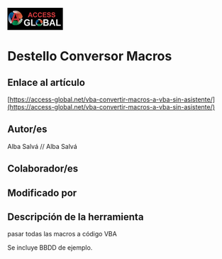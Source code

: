 ﻿![Access-global](/blob/main/Images/Logo1.png)
# Destello Conversor Macros
## Enlace al artículo
[https://access-global.net/vba-convertir-macros-a-vba-sin-asistente/](https://access-global.net/vba-convertir-macros-a-vba-sin-asistente/)
## Autor/es
Alba Salvá // Alba Salvá
## Colaborador/es

## Modificado por

## Descripción de la herramienta
pasar todas las macros a código VBA

Se incluye BBDD de ejemplo.
